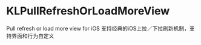 KLPullRefreshOrLoadMoreView
===========================

Pull refresh or load more view for iOS
支持经典的iOS上拉／下拉刷新机制，支持界面和行为自定义
